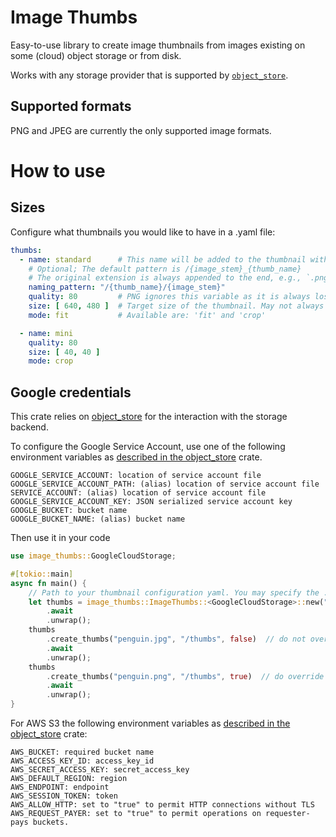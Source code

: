 # Image Thumbs

Easy-to-use library to create image thumbnails from images existing on some (cloud) object storage or from disk.

Works with any storage provider that is supported by [`object_store`](https://crates.io/crates/object_store).

## Supported formats
PNG and JPEG are currently the only supported image formats.

# How to use
## Sizes
Configure what thumbnails you would like to have in a .yaml file:
```yaml
thumbs:
  - name: standard      # This name will be added to the thumbnail with an underscore (_)
    # Optional; The default pattern is /{image_stem}_{thumb_name}
    # The original extension is always appended to the end, e.g., `.png`
    naming_pattern: "/{thumb_name}/{image_stem}"
    quality: 80         # PNG ignores this variable as it is always lossless
    size: [ 640, 480 ]  # Target size of the thumbnail. May not always be exact.
    mode: fit           # Available are: 'fit' and 'crop'

  - name: mini
    quality: 80
    size: [ 40, 40 ]
    mode: crop
```

## Google credentials
This crate relies on [object_store](https://crates.io/crates/object_store) for the interaction with the storage backend.

To configure the Google Service Account, use one of the following environment variables as 
[described in the object_store](https://docs.rs/object_store/latest/object_store/gcp/struct.GoogleCloudStorageBuilder.html#method.from_env)
crate.

```text
GOOGLE_SERVICE_ACCOUNT: location of service account file
GOOGLE_SERVICE_ACCOUNT_PATH: (alias) location of service account file
SERVICE_ACCOUNT: (alias) location of service account file
GOOGLE_SERVICE_ACCOUNT_KEY: JSON serialized service account key
GOOGLE_BUCKET: bucket name
GOOGLE_BUCKET_NAME: (alias) bucket name
```

Then use it in your code 
```rust
use image_thumbs::GoogleCloudStorage;

#[tokio::main]
async fn main() {
    // Path to your thumbnail configuration yaml. You may specify the .yaml extension in the path, but you don't need to.
    let thumbs = image_thumbs::ImageThumbs::<GoogleCloudStorage>::new("examples/image_thumbs")
        .await
        .unwrap();
    thumbs
        .create_thumbs("penguin.jpg", "/thumbs", false)  // do not override existing images
        .await
        .unwrap();
    thumbs
        .create_thumbs("penguin.png", "/thumbs", true)  // do override existing images
        .await
        .unwrap();
}
```

For AWS S3 the following environment variables as 
[described in the object_store](https://docs.rs/object_store/latest/object_store/aws/struct.AmazonS3Builder.html#method.from_env)
crate:

```text
AWS_BUCKET: required bucket name
AWS_ACCESS_KEY_ID: access_key_id
AWS_SECRET_ACCESS_KEY: secret_access_key
AWS_DEFAULT_REGION: region
AWS_ENDPOINT: endpoint
AWS_SESSION_TOKEN: token
AWS_ALLOW_HTTP: set to "true" to permit HTTP connections without TLS
AWS_REQUEST_PAYER: set to "true" to permit operations on requester-pays buckets.
```
